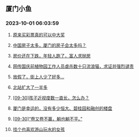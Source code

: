 ## 厦门小鱼 
### 2023-10-01 06:03:59

1. [原来买彩票真的可以中大奖](http://bbs.xmfish.com/read-htm-tid-18081327.html)

2. [中国房子太多，厦门的房子会太多吗？](http://bbs.xmfish.com/read-htm-tid-18081362.html)

3. [房价还在下跌，年轻人跑了，富人求抛房](http://bbs.xmfish.com/read-htm-tid-18081367.html)

4. [网传国庆前植物园工作人员虐杀数十只流浪猫，求证并强烈谴责](http://bbs.xmfish.com/read-htm-tid-18081383.html)

5. [放假了，街上人少了好多…](http://bbs.xmfish.com/read-htm-tid-18081387.html)

6. [北站扩大了一半多](http://bbs.xmfish.com/read-htm-tid-18081437.html)

7. [[09-30]孩子近视度数一直长，怎么办？](http://bbs.xmfish.com/read-htm-tid-18081337.html)

8. [厦门是幸运的，没有多少恒大、碧桂园和融创的楼盘](http://bbs.xmfish.com/read-htm-tid-18081385.html)

9. [[09-30]“卷又卷不赢，躺也躺不平。”](http://bbs.xmfish.com/read-htm-tid-18081378.html)

10. [找个也喜欢游山玩水的女孩](http://bbs.xmfish.com/read-htm-tid-18081349.html)

